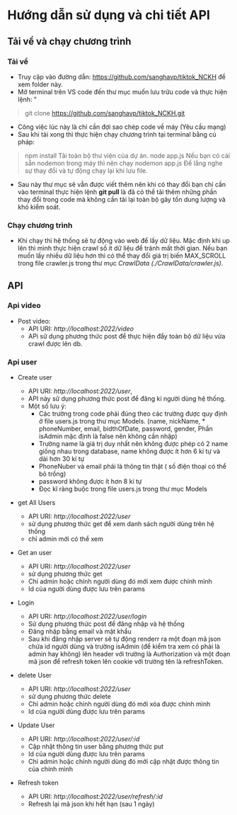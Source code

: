 # Hướng dẫn sử dụng và chi tiết API

## Tải về và chạy chương trình
### Tải về
- Truy cập vào đường dẫn: https://github.com/sanghavp/tiktok_NCKH để xem folder này.
- Mở terminal trên VS code đến thư mục muốn lưu trữu code và thực hiện lệnh: "
> git clone https://github.com/sanghavp/tiktok_NCKH.git
- Công việc lúc này là chỉ cần đợi sao chép code về máy (Yêu cầu mạng)
- Sau khi tải xong thì thực hiện chạy chương trình tại terminal bằng cú pháp: 
> npm install
Tải toàn bộ thư viện của dự án.
> node app.js 
Nếu bạn có cài sẵn nodemon trong máy thì nên chạy 
> nodemon app.js
Để lắng nghe sự thay đổi và tự động chạy lại khi lưu file.

 - Sau này thư mục sẽ vẫn được viết thêm nên khi có thay đổi bạn chỉ cần vào terminal thực hiện lệnh **git pull** là đã có thể tải thêm những phần thay đổi trong code mà không cần tải lại toàn bộ gây tốn dung lượng và khó kiểm soát.

### Chạy chương trình
- Khi chạy thì hệ thống sẽ tự động vào web để lấy dữ liệu. Mặc định khi up lên thì mình thực hiện crawl số ít dữ liệu để tránh mất thời gian. Nếu bạn muốn lấy nhiều dữ liệu hơn thì có thể thay đổi giá trị biến MAX_SCROLL trong file crawler.js trong thư mục *CrawlData (./CrawlData/crawler.js)*.

## API 
### Api video
- Post video: 
   + API URI: *http://localhost:2022/video*
   + APi sử dụng phương thức post để thực hiện đẩy toàn bộ dữ liệu vừa crawl được lên db.
### Api user
- Create user
   + API URI: *http://localhost:2022/user*,
   + API này sử dụng phương thức post để đăng kí người dùng hệ thống.
   + Một số lưu ý: 
      * Các trường trong code phải đúng theo các trường được quy định ở file users.js trong thư mục Models. (name, nickName, * phoneNumber, email, bidthOfDate, password, gender, Phần isAdmin mặc định là false nên không cần nhập)
      * Trường name là giá trị duy nhất nên không được phép có 2 name giống nhau trong database, name không được ít hơn 6 kí tự và dài hơn 30 kí tự
      * PhoneNuber và email phải là thông tin thật ( số điện thoại có thể bỏ trống)
      * password không được ít hơn 8 kí tự
      * Đọc kĩ ràng buộc trong file users.js trong thư mục Models
- get All Users
   + API URI: *http://localhost:2022/user* 
   + sử dụng phương thức get để xem danh sách người dùng trên hệ thống
   + chỉ admin mới có thể xem
- Get an user
   + API URI: *http://localhost:2022/user* 
   + sử dụng phương thức get
   + Chỉ admin hoặc chính người dùng đó mới xem được chính mình
   + Id của người dùng được lưu trên params
- Login
   + API URI: *http://localhost:2022/user/login*
   + Sử dụng phương thức post để đăng nhập và hệ thống
   + Đăng nhập bằng email và mật khẩu
   + Sau khi đăng nhập server sẽ tự động renderr ra một đoạn mã json chứa id người dùng và trường isAdmin (để kiểm tra xem có phải là admin hay không) lên header với trường là Authorization và một đoạn mã json để refresh token lên cookie với trường tên là refreshToken.
- delete User 
   + API URI: *http://localhost:2022/user*
   + sử dụng phương thức delete
   + Chỉ admin hoặc chính người dùng đó mới xóa được chính mình
   + Id của người dùng được lưu trên params

- Update User
   + API URI: *http://localhost:2022/user/:id*
   + Cập nhật thông tin user bằng phương thức put
   + Id của người dùng được lưu trên params
   + Chỉ admin hoặc chính người dùng đó mới cập nhật được thông tin của chính mình
- Refresh token
   + API URI: *http://localhost:2022/user/refresh/:id*
   + Refresh lại mã json khi hết hạn (sau 1 ngày)